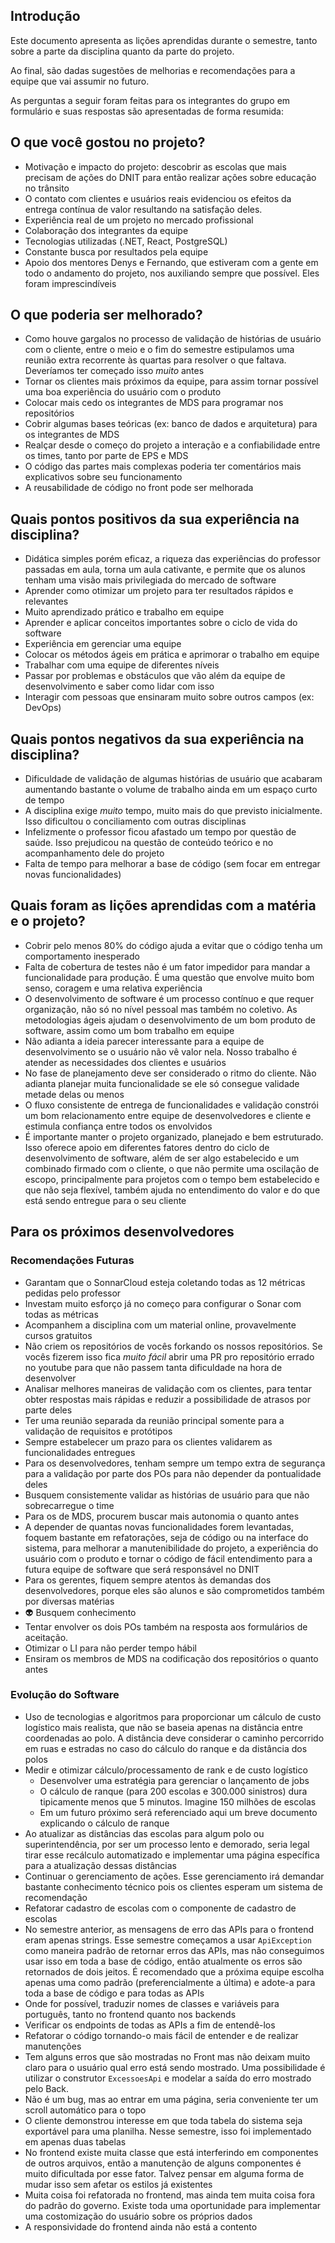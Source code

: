 ## Introdução

Este documento apresenta as lições aprendidas durante o semestre, tanto sobre
a parte da disciplina quanto da parte do projeto.

Ao final, são dadas sugestões de melhorias e recomendações para a equipe
que vai assumir no futuro.

As perguntas a seguir foram feitas para os integrantes do grupo em formulário
e suas respostas são apresentadas de forma resumida:

## O que você gostou no projeto?

- Motivação e impacto do projeto: descobrir as escolas que mais precisam de 
ações do DNIT para então realizar ações sobre educação no trânsito
- O contato com clientes e usuários reais evidenciou os efeitos da entrega 
contínua de valor resultando na satisfação deles. 
- Experiência real de um projeto no mercado profissional
- Colaboração dos integrantes da equipe
- Tecnologias utilizadas (.NET, React, PostgreSQL)
- Constante busca por resultados pela equipe
- Apoio dos mentores Denys e Fernando, que estiveram com a gente em todo o 
andamento do projeto, nos auxiliando sempre que possível. Eles foram 
imprescindíveis

## O que poderia ser melhorado?

- Como houve gargalos no processo de validação de histórias de usuário com o 
cliente, entre o meio e o fim do semestre estipulamos uma reunião extra 
recorrente às quartas para  resolver o que faltava. Deveríamos ter começado 
isso _muito_ antes
- Tornar os clientes mais próximos da equipe, para assim tornar possível uma 
boa experiência do usuário com o produto
- Colocar mais cedo os integrantes de MDS para programar nos repositórios
- Cobrir algumas bases teóricas (ex: banco de dados e arquitetura) para os 
integrantes de MDS
- Realçar desde o começo do projeto a interação e a confiabilidade entre os 
times, tanto por parte de EPS e MDS
- O código das partes mais complexas poderia ter comentários mais explicativos 
sobre seu funcionamento
- A reusabilidade de código no front pode ser melhorada


## Quais pontos positivos da sua experiência na disciplina?

- Didática simples porém eficaz, a riqueza das experiências do professor passadas 
em aula, torna um aula cativante, e permite que os alunos tenham uma visão 
mais privilegiada do mercado de software
- Aprender como otimizar um projeto para ter resultados rápidos e relevantes
- Muito aprendizado prático e trabalho em equipe
- Aprender e aplicar conceitos importantes sobre o ciclo de vida do software
- Experiência em gerenciar uma equipe
- Colocar os métodos ágeis em prática e aprimorar o trabalho em equipe
- Trabalhar com uma equipe de diferentes níveis
- Passar por problemas e obstáculos que vão além da equipe de desenvolvimento e
saber como lidar com isso
- Interagir com pessoas que ensinaram muito sobre outros campos (ex: DevOps)

## Quais pontos negativos da sua experiência na disciplina?

- Dificuldade de validação de algumas histórias de usuário que acabaram 
aumentando bastante o volume de trabalho ainda em um espaço curto de tempo
- A disciplina exige _muito_ tempo, muito mais do que previsto inicialmente. Isso 
dificultou o conciliamento com outras disciplinas
- Infelizmente o professor ficou afastado um tempo por questão de saúde. Isso
prejudicou na questão de conteúdo teórico e no acompanhamento dele do projeto
- Falta de tempo para melhorar a base de código (sem focar em entregar novas
funcionalidades)

## Quais foram as lições aprendidas com a matéria e o projeto?

- Cobrir pelo menos 80% do código ajuda a evitar que o código tenha um 
comportamento inesperado
- Falta de cobertura de testes não é um fator impedidor para mandar a funcionalidade 
para produção. É uma questão que envolve muito bom senso, coragem e uma 
relativa experiência
- O desenvolvimento de software é um processo contínuo e que requer organização,
não só no nível pessoal mas também no coletivo. As metodologias ágeis ajudam o 
desenvolvimento de um bom produto de software, assim como um bom trabalho em equipe
- Não adianta a ideia parecer interessante para a equipe de desenvolvimento
se o usuário não vê valor nela. Nosso trabalho é atender as necessidades dos
clientes e usuários
- No fase de planejamento deve ser considerado o ritmo do cliente. Não adianta 
planejar muita funcionalidade se ele só consegue validade metade delas ou menos
- O fluxo consistente de entrega de funcionalidades e validação constrói um bom 
relacionamento entre equipe de desenvolvedores e cliente e estimula confiança
entre todos os envolvidos
- É importante manter o projeto organizado, planejado e bem estruturado. Isso 
oferece apoio em diferentes fatores dentro do ciclo de desenvolvimento de software, 
além de ser algo estabelecido e um combinado firmado com o cliente, 
o que não permite uma oscilação de escopo, principalmente para projetos com o 
tempo bem estabelecido e que não seja flexível, também ajuda no entendimento do 
valor e do que está sendo entregue para o seu cliente

## Para os próximos desenvolvedores

### Recomendações Futuras

- Garantam que o SonnarCloud esteja coletando todas as 12 métricas pedidas pelo professor
- Investam muito esforço já no começo para configurar o Sonar com todas as métricas
- Acompanhem a disciplina com um material online, provavelmente cursos gratuitos
- Não criem os repositórios de vocês forkando os nossos repositórios. Se vocês fizerem
isso fica _muito fácil_ abrir uma PR pro repositório errado
no youtube para que não passem tanta dificuldade na hora de desenvolver
- Analisar melhores maneiras de validação com os clientes, para tentar obter
respostas mais rápidas e reduzir a possibilidade de atrasos por parte deles
- Ter uma reunião separada da reunião principal somente para a validação de 
requisitos e protótipos
- Sempre estabelecer um prazo para os clientes validarem as funcionalidades entregues
- Para os desenvolvedores, tenham sempre um tempo extra de segurança para a 
validação por parte dos POs para não depender da pontualidade deles
- Busquem consistemente validar as histórias de usuário para que não sobrecarregue o time
- Para os de MDS, procurem buscar mais autonomia o quanto antes
- A depender de quantas novas funcionalidades forem levantadas, foquem bastante 
em refatorações, seja de código ou na interface do sistema, para melhorar a 
manutenibilidade do projeto, a experiência do usuário com o produto e tornar o 
código de fácil entendimento para a futura equipe de software que será 
responsável no DNIT
- Para os gerentes, fiquem sempre atentos às demandas dos desenvolvedores, porque
eles são alunos e são comprometidos também por diversas matérias
- 👽 Busquem conhecimento
- Tentar envolver os dois POs também na resposta aos formulários de aceitação.
- Otimizar o LI para não perder tempo hábil
- Ensiram os membros de MDS na codificação dos repositórios o quanto antes

### Evolução do Software

- Uso de tecnologias e algoritmos para proporcionar um cálculo de custo 
logístico mais realista, que não se baseia apenas na distância entre coordenadas
ao polo. A distância deve considerar o caminho percorrido em ruas e estradas
no caso do cálculo do ranque e da distância dos polos
- Medir e otimizar cálculo/processamento de rank e de custo logístico
    - Desenvolver uma estratégia para gerenciar o lançamento de jobs 
    - O cálculo de ranque (para 200 escolas e 300.000 sinistros) dura tipicamente
    menos que 5 minutos. Imagine 150 milhões de escolas
    - Em um futuro próximo será referenciado aqui um breve documento explicando
    o cálculo de ranque
- Ao atualizar as distâncias das escolas para algum polo ou superintendência, 
por ser um processo lento e demorado, seria legal tirar esse recálculo 
automatizado e implementar uma página específica para a atualização dessas distâncias
- Continuar o gerenciamento de ações. Esse gerenciamento irá demandar bastante
conhecimento técnico pois os clientes esperam um sistema de recomendação
- Refatorar cadastro de escolas com o componente de cadastro de escolas
- No semestre anterior, as mensagens de erro das APIs para o frontend eram 
apenas strings. Esse semestre começamos a usar `ApiException` como maneira 
padrão de retornar erros das APIs, mas não conseguimos usar isso em toda a base
de código, então atualmente os erros são retornados de dois jeitos. É recomendado
que a próxima equipe escolha apenas uma como padrão (preferencialmente a última)
e adote-a para toda a base de código e para todas as APIs
- Onde for possível, traduzir nomes de classes e variáveis para português, tanto
no frontend quanto nos backends
- Verificar os endpoints de todas as APIs a fim de entendê-los 
- Refatorar o código tornando-o mais fácil de entender e de realizar manutenções
- Tem alguns erros que são mostradas no Front mas não deixam 
muito claro para o usuário qual erro está sendo mostrado. Uma possibilidade é 
utilizar o construtor `ExcessoesApi` e modelar a saída do erro mostrado pelo Back.
- Não é um bug, mas ao entrar em uma página, seria conveniente ter um scroll 
automático para o topo
- O cliente demonstrou interesse em que toda tabela do sistema seja exportável 
para uma planilha. Nesse semestre, isso foi implementado em apenas duas tabelas
- No frontend existe muita classe que está interferindo em componentes de outros 
arquivos, então a manutenção de alguns componentes é muito dificultada por esse 
fator. Talvez pensar em alguma forma de mudar isso sem afetar os estilos já 
existentes
- Muita coisa foi refatorada no frontend, mas ainda tem muita coisa fora do padrão 
do governo. Existe toda uma oportunidade para implementar uma costomização do 
usuário sobre os próprios dados
- A responsividade do frontend ainda não está a contento
